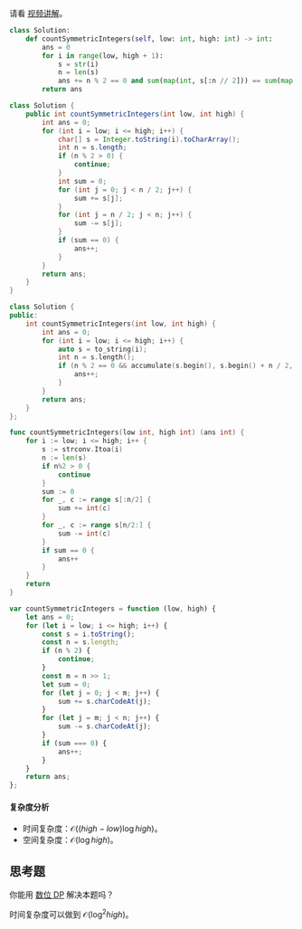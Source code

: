 请看 [视频讲解](https://www.bilibili.com/video/BV1Nj411178Z/)。

```py [sol-Python3]
class Solution:
    def countSymmetricIntegers(self, low: int, high: int) -> int:
        ans = 0
        for i in range(low, high + 1):
            s = str(i)
            n = len(s)
            ans += n % 2 == 0 and sum(map(int, s[:n // 2])) == sum(map(int, s[n // 2:]))
        return ans
```

```java [sol-Java]
class Solution {
    public int countSymmetricIntegers(int low, int high) {
        int ans = 0;
        for (int i = low; i <= high; i++) {
            char[] s = Integer.toString(i).toCharArray();
            int n = s.length;
            if (n % 2 > 0) {
                continue;
            }
            int sum = 0;
            for (int j = 0; j < n / 2; j++) {
                sum += s[j];
            }
            for (int j = n / 2; j < n; j++) {
                sum -= s[j];
            }
            if (sum == 0) {
                ans++;
            }
        }
        return ans;
    }
}
```

```cpp [sol-C++]
class Solution {
public:
    int countSymmetricIntegers(int low, int high) {
        int ans = 0;
        for (int i = low; i <= high; i++) {
            auto s = to_string(i);
            int n = s.length();
            if (n % 2 == 0 && accumulate(s.begin(), s.begin() + n / 2, 0) == accumulate(s.begin() + n / 2, s.end(), 0)) {
                ans++;
            }
        }
        return ans;
    }
};
```

```go [sol-Go]
func countSymmetricIntegers(low int, high int) (ans int) {
	for i := low; i <= high; i++ {
		s := strconv.Itoa(i)
		n := len(s)
		if n%2 > 0 {
			continue
		}
		sum := 0
		for _, c := range s[:n/2] {
			sum += int(c)
		}
		for _, c := range s[n/2:] {
			sum -= int(c)
		}
		if sum == 0 {
			ans++
		}
	}
	return
}
```

```js [sol-JavaScript]
var countSymmetricIntegers = function (low, high) {
    let ans = 0;
    for (let i = low; i <= high; i++) {
        const s = i.toString();
        const n = s.length;
        if (n % 2) {
            continue;
        }
        const m = n >> 1;
        let sum = 0;
        for (let j = 0; j < m; j++) {
            sum += s.charCodeAt(j);
        }
        for (let j = m; j < n; j++) {
            sum -= s.charCodeAt(j);
        }
        if (sum === 0) {
            ans++;
        }
    }
    return ans;
};
```

#### 复杂度分析

- 时间复杂度：$\mathcal{O}((\textit{high} - \textit{low})\log \textit{high})$。
- 空间复杂度：$\mathcal{O}(\log \textit{high})$。

## 思考题

你能用 [数位 DP](https://www.bilibili.com/video/BV1rS4y1s721/?t=20m05s) 解决本题吗？

时间复杂度可以做到 $\mathcal{O}(\log^2 \textit{high})$。
